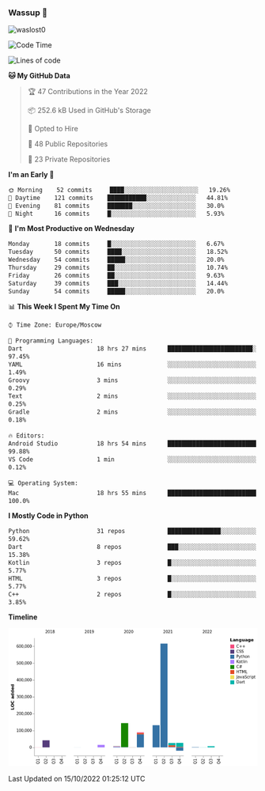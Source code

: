 ### Wassup 👋

<p align="left"> <img src="https://komarev.com/ghpvc/?username=waslost0" alt="waslost0" /></p>

<!--START_SECTION:waka-->
![Code Time](http://img.shields.io/badge/Code%20Time-1%2C632%20hrs%2046%20mins-blue)

![Lines of code](https://img.shields.io/badge/From%20Hello%20World%20I%27ve%20Written-1%20Million%20lines%20of%20code-blue)

**🐱 My GitHub Data** 

> 🏆 47 Contributions in the Year 2022
 > 
> 📦 252.6 kB Used in GitHub's Storage 
 > 
> 💼 Opted to Hire
 > 
> 📜 48 Public Repositories 
 > 
> 🔑 23 Private Repositories  
 > 
**I'm an Early 🐤** 

```text
🌞 Morning    52 commits     ████░░░░░░░░░░░░░░░░░░░░░   19.26% 
🌆 Daytime    121 commits    ███████████░░░░░░░░░░░░░░   44.81% 
🌃 Evening    81 commits     ███████░░░░░░░░░░░░░░░░░░   30.0% 
🌙 Night      16 commits     █░░░░░░░░░░░░░░░░░░░░░░░░   5.93%

```
📅 **I'm Most Productive on Wednesday** 

```text
Monday       18 commits     █░░░░░░░░░░░░░░░░░░░░░░░░   6.67% 
Tuesday      50 commits     ████░░░░░░░░░░░░░░░░░░░░░   18.52% 
Wednesday    54 commits     █████░░░░░░░░░░░░░░░░░░░░   20.0% 
Thursday     29 commits     ██░░░░░░░░░░░░░░░░░░░░░░░   10.74% 
Friday       26 commits     ██░░░░░░░░░░░░░░░░░░░░░░░   9.63% 
Saturday     39 commits     ███░░░░░░░░░░░░░░░░░░░░░░   14.44% 
Sunday       54 commits     █████░░░░░░░░░░░░░░░░░░░░   20.0%

```


📊 **This Week I Spent My Time On** 

```text
⌚︎ Time Zone: Europe/Moscow

💬 Programming Languages: 
Dart                     18 hrs 27 mins      ████████████████████████░   97.45% 
YAML                     16 mins             ░░░░░░░░░░░░░░░░░░░░░░░░░   1.49% 
Groovy                   3 mins              ░░░░░░░░░░░░░░░░░░░░░░░░░   0.29% 
Text                     2 mins              ░░░░░░░░░░░░░░░░░░░░░░░░░   0.25% 
Gradle                   2 mins              ░░░░░░░░░░░░░░░░░░░░░░░░░   0.18%

🔥 Editors: 
Android Studio           18 hrs 54 mins      █████████████████████████   99.88% 
VS Code                  1 min               ░░░░░░░░░░░░░░░░░░░░░░░░░   0.12%

💻 Operating System: 
Mac                      18 hrs 55 mins      █████████████████████████   100.0%

```

**I Mostly Code in Python** 

```text
Python                   31 repos            ███████████████░░░░░░░░░░   59.62% 
Dart                     8 repos             ███░░░░░░░░░░░░░░░░░░░░░░   15.38% 
Kotlin                   3 repos             █░░░░░░░░░░░░░░░░░░░░░░░░   5.77% 
HTML                     3 repos             █░░░░░░░░░░░░░░░░░░░░░░░░   5.77% 
C++                      2 repos             █░░░░░░░░░░░░░░░░░░░░░░░░   3.85%

```


**Timeline**

![Chart not found](https://raw.githubusercontent.com/waslost0/waslost0/master/charts/bar_graph.png) 


 Last Updated on 15/10/2022 01:25:12 UTC
<!--END_SECTION:waka-->

